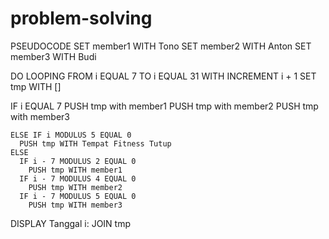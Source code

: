 # problem-solving

PSEUDOCODE
SET member1 WITH Tono
SET member2 WITH Anton
SET member3 WITH Budi

DO LOOPING FROM i EQUAL 7 TO i EQUAL 31 WITH INCREMENT i + 1
  SET tmp WITH []

  IF i EQUAL 7
    PUSH tmp with member1
    PUSH tmp with member2
    PUSH tmp with member3

    ELSE IF i MODULUS 5 EQUAL 0
      PUSH tmp WITH Tempat Fitness Tutup
    ELSE
      IF i - 7 MODULUS 2 EQUAL 0
        PUSH tmp WITH member1
      IF i - 7 MODULUS 4 EQUAL 0
        PUSH tmp WITH member2
      IF i - 7 MODULUS 5 EQUAL 0
        PUSH tmp WITH member3

  DISPLAY Tanggal i: JOIN tmp

